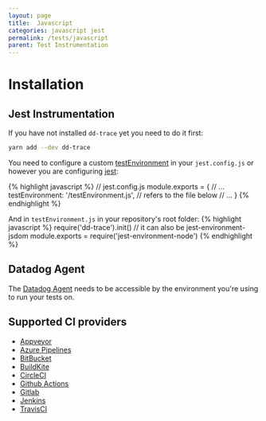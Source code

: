 ```yaml
---
layout: page
title:  Javascript
categories: javascript jest
permalink: /tests/javascript
parent: Test Instrumentation
---
```


# Installation

## Jest Instrumentation

If you have not installed `dd-trace` yet you need to do it first:

```bash
yarn add --dev dd-trace
```

You need to configure a custom [testEnvironment](https://jestjs.io/docs/en/configuration#testenvironment-string) in your `jest.config.js` or however you are configuring [jest](https://jestjs.io/docs/en/configuration):

{% highlight javascript %}
// jest.config.js
module.exports = {
  // ...
  testEnvironment: '<rootDir>/testEnvironment.js', // refers to the file below
  // ...
}
{% endhighlight %}

And in `testEnvironment.js` in your repository's root folder:
{% highlight javascript %}
require('dd-trace').init()
// it can also be jest-environment-jsdom
module.exports = require('jest-environment-node') 
{% endhighlight %}

## Datadog Agent 

The [Datadog Agent](https://docs.datadoghq.com/agent/) needs to be accessible by the environment you're using to run your tests on.

## Supported CI providers

* [Appveyor](https://www.appveyor.com/)
* [Azure Pipelines](https://azure.microsoft.com/en-us/services/devops/pipelines/)
* [BitBucket](https://bitbucket.org/)
* [BuildKite](https://buildkite.com/)
* [CircleCI](https://circleci.com/)
* [Github Actions](https://github.com/features/actions)
* [Gitlab](https://docs.gitlab.com/ee/ci/)
* [Jenkins](https://www.jenkins.io/)
* [TravisCI](https://travis-ci.org/)